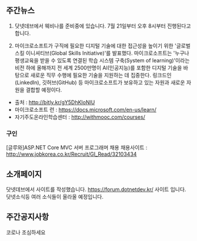 ## 주간뉴스
1) 닷넷데브에서 웨비나를 준비중에 있습니다. 7월 21일부터 오후 8시부터 진행된다고합니다.

2) 마이크로소프트가 구직에 필요한 디지털 기술에 대한 접근성을 높이기 위한 '글로벌 스킬 이니셔티브(Global Skills Initiative)'를 발표했다.
마이크로소프트는 '누구나 평생교육을 받을 수 있도록 연결된 학습 시스템 구축(System of learning)'이라는 비전 하에 올해까지 전 세계 2500만명이 AI(인공지능)를 포함한 디지털 기술을 바탕으로 새로운 직무 수행에 필요한 기술을 지원하는 데 집중한다. 링크드인(LinkedIn), 깃허브(GitHub) 등 마이크로소프트가 보유하고 있는 자원과 새로운 자원을 결합할 예정이다.

* 출처 : http://bitly.kr/gY5DhKIoNlU
* 마이크로소프트 런 : https://docs.microsoft.com/en-us/learn/
* 자기주도온라인학습센터 : http://withmooc.com/courses/

### 구인
[글루와]ASP.NET Core MVC 서버 프로그래머 채용
채용사이트 : http://www.jobkorea.co.kr/Recruit/GI_Read/32103434

## 소개페이지
닷넷데브에서 사이트를 작성했습니다.
https://forum.dotnetdev.kr/ 사이트 입니다.
닷넷소식등 여러 소식들이 올라올 예정입니다.


## 주간공지사항
코로나 조심하세요
